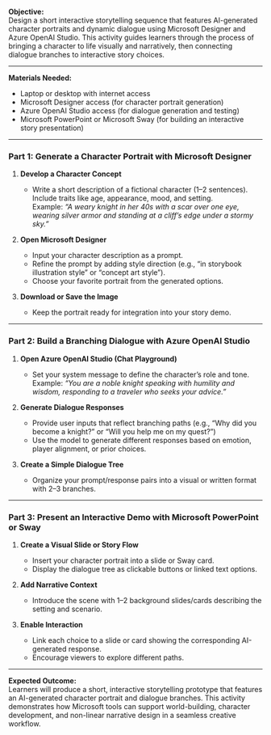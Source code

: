 **Objective:**  
Design a short interactive storytelling sequence that features AI-generated character portraits and dynamic dialogue using Microsoft Designer and Azure OpenAI Studio. This activity guides learners through the process of bringing a character to life visually and narratively, then connecting dialogue branches to interactive story choices.

---

**Materials Needed:**  
- Laptop or desktop with internet access  
- Microsoft Designer access (for character portrait generation)  
- Azure OpenAI Studio access (for dialogue generation and testing)  
- Microsoft PowerPoint or Microsoft Sway (for building an interactive story presentation)

---

### Part 1: Generate a Character Portrait with Microsoft Designer

1. **Develop a Character Concept**  
   - Write a short description of a fictional character (1–2 sentences). Include traits like age, appearance, mood, and setting.  
     Example: *“A weary knight in her 40s with a scar over one eye, wearing silver armor and standing at a cliff’s edge under a stormy sky.”*

2. **Open Microsoft Designer**  
   - Input your character description as a prompt.  
   - Refine the prompt by adding style direction (e.g., “in storybook illustration style” or “concept art style”).  
   - Choose your favorite portrait from the generated options.

3. **Download or Save the Image**  
   - Keep the portrait ready for integration into your story demo.

---

### Part 2: Build a Branching Dialogue with Azure OpenAI Studio

1. **Open Azure OpenAI Studio (Chat Playground)**  
   - Set your system message to define the character’s role and tone.  
     Example: *“You are a noble knight speaking with humility and wisdom, responding to a traveler who seeks your advice.”*

2. **Generate Dialogue Responses**  
   - Provide user inputs that reflect branching paths (e.g., “Why did you become a knight?” or “Will you help me on my quest?”)  
   - Use the model to generate different responses based on emotion, player alignment, or prior choices.

3. **Create a Simple Dialogue Tree**  
   - Organize your prompt/response pairs into a visual or written format with 2–3 branches.

---

### Part 3: Present an Interactive Demo with Microsoft PowerPoint or Sway

1. **Create a Visual Slide or Story Flow**  
   - Insert your character portrait into a slide or Sway card.  
   - Display the dialogue tree as clickable buttons or linked text options.

2. **Add Narrative Context**  
   - Introduce the scene with 1–2 background slides/cards describing the setting and scenario.

3. **Enable Interaction**  
   - Link each choice to a slide or card showing the corresponding AI-generated response.  
   - Encourage viewers to explore different paths.

---

**Expected Outcome:**  
Learners will produce a short, interactive storytelling prototype that features an AI-generated character portrait and dialogue branches. This activity demonstrates how Microsoft tools can support world-building, character development, and non-linear narrative design in a seamless creative workflow.

